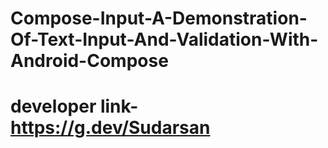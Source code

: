 # Compose-Input-A-Demonstration-Of-Text-Input-And-Validation-With-Android-Compose
# developer link- https://g.dev/Sudarsan
